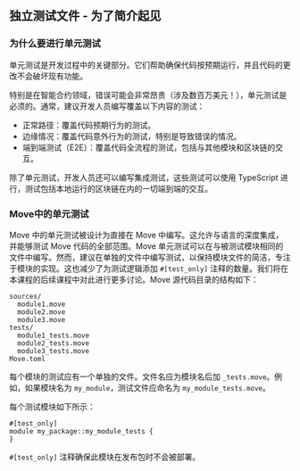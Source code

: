 ## 独立测试文件 - 为了简介起见

### 为什么要进行单元测试

单元测试是开发过程中的关键部分。它们帮助确保代码按预期运行，并且代码的更改不会破坏现有功能。

特别是在智能合约领域，错误可能会非常昂贵（涉及数百万美元！），单元测试是必须的。通常，建议开发人员编写覆盖以下内容的测试：

- 正常路径：覆盖代码预期行为的测试。
- 边缘情况：覆盖代码意外行为的测试，特别是导致错误的情况。
- 端到端测试（E2E）：覆盖代码全流程的测试，包括与其他模块和区块链的交互。

除了单元测试，开发人员还可以编写集成测试，这些测试可以使用 TypeScript 进行，测试包括本地运行的区块链在内的一切端到端的交互。

### Move中的单元测试

Move 中的单元测试被设计为直接在 Move 中编写。这允许与语言的深度集成，并能够测试 Move 代码的全部范围。Move 单元测试可以在与被测试模块相同的文件中编写。然而，建议在单独的文件中编写测试，以保持模块文件的简洁，专注于模块的实现。这也减少了为测试逻辑添加 `#[test_only]` 注释的数量。我们将在本课程的后续课程中对此进行更多讨论。Move 源代码目录的结构如下：

```
sources/
  module1.move
  module2.move
  module3.move
tests/
  module1_tests.move
  module2_tests.move
  module3_tests.move
Move.toml
```

每个模块的测试应有一个单独的文件。文件名应为模块名后加 `_tests.move`。例如，如果模块名为 `my_module`，测试文件应命名为 `my_module_tests.move`。

每个测试模块如下所示：
```move
#[test_only]
module my_package::my_module_tests {
}
```

`#[test_only]` 注释确保此模块在发布包时不会被部署。